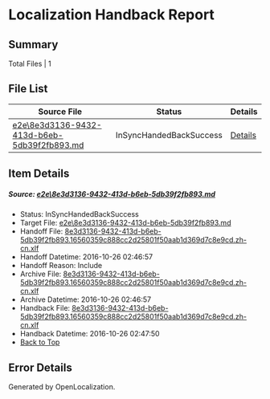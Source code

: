 # <a name='report-top'></a> Localization Handback Report

## Summary
 Total Files | 1

## File List
 Source File | Status | Details 
 ----------- | ------ | ------- 
 [e2e\8e3d3136-9432-413d-b6eb-5db39f2fb893.md](https://github.com/OpenLocalizationTestOrg/ol-test0/blob/c9c5369e3276ab257efd8e53ab6a4a462a546d13/e2e/8e3d3136-9432-413d-b6eb-5db39f2fb893.md) | InSyncHandedBackSuccess | [Details](#108787c4e3856dea2e1ec38dc04d4ed89c194a376)

## Item Details
##### <a name='108787c4e3856dea2e1ec38dc04d4ed89c194a376'></a> Source: [e2e\8e3d3136-9432-413d-b6eb-5db39f2fb893.md](https://github.com/OpenLocalizationTestOrg/ol-test0/blob/c9c5369e3276ab257efd8e53ab6a4a462a546d13/e2e/8e3d3136-9432-413d-b6eb-5db39f2fb893.md)
* Status: InSyncHandedBackSuccess
* Target File: [e2e\8e3d3136-9432-413d-b6eb-5db39f2fb893.md](https://github.com/OpenLocalizationTestOrg/ol-test0-zhcn/blob/f454d4b415fe25a15f4ee4e84c90acfeec701890/e2e/8e3d3136-9432-413d-b6eb-5db39f2fb893.md)
* Handoff File: [8e3d3136-9432-413d-b6eb-5db39f2fb893.16560359c888cc2d25801f50aab1d369d7c8e9cd.zh-cn.xlf](https://github.com/OpenLocalizationTestOrg/ol-test0-handoff/blob/31c3e4e12b257b173d9fbdf771d235057fd706aa/ol-handoff/OpenLocalizationTestOrg/ol-test0-zhcn/shujia/ht/8e3d3136-9432-413d-b6eb-5db39f2fb893.16560359c888cc2d25801f50aab1d369d7c8e9cd.zh-cn.xlf)
* Handoff Datetime: 2016-10-26 02:46:57
* Handoff Reason: Include
* Archive File: [8e3d3136-9432-413d-b6eb-5db39f2fb893.16560359c888cc2d25801f50aab1d369d7c8e9cd.zh-cn.xlf](https://github.com/OpenLocalizationTestOrg/ol-test0-handoff/blob/50759ebad9992fbb29fb9063ff216f9ba222ff86/ol-archive/OpenLocalizationTestOrg/ol-test0-zhcn/shujia/ht/8e3d3136-9432-413d-b6eb-5db39f2fb893.16560359c888cc2d25801f50aab1d369d7c8e9cd.zh-cn.xlf)
* Archive Datetime: 2016-10-26 02:46:57
* Handback File: [8e3d3136-9432-413d-b6eb-5db39f2fb893.16560359c888cc2d25801f50aab1d369d7c8e9cd.zh-cn.xlf](https://github.com/OpenLocalizationTestOrg/ol-test0-handback/blob/5e5af57aada930dea7cf9906977e4f1bae698c8c/ol-handback/OpenLocalizationTestOrg/ol-test0-zhcn/shujia/ht/8e3d3136-9432-413d-b6eb-5db39f2fb893.16560359c888cc2d25801f50aab1d369d7c8e9cd.zh-cn.xlf)
* Handback Datetime: 2016-10-26 02:47:50
* [Back to Top](#report-top)


## Error Details

Generated by OpenLocalization.
